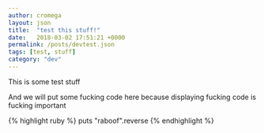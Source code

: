 ```yaml
---
author: cromega
layout: json
title:  "test this stuff!"
date:   2018-03-02 17:51:21 +0000
permalink: /posts/devtest.json
tags: [test, stuff]
category: "dev"
---
```


This is some test stuff

And we will put some fucking code here because displaying fucking code is fucking important

{% highlight ruby %}
puts "raboof".reverse
{% endhighlight %}
